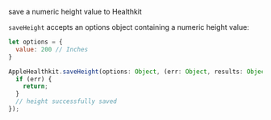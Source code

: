 save a numeric height value to Healthkit

`saveHeight` accepts an options object containing a numeric height value:
```javascript
let options = {
  value: 200 // Inches
}
```

```javascript
AppleHealthkit.saveHeight(options: Object, (err: Object, results: Object) => {
  if (err) {
    return;
  }
  // height successfully saved
});
```